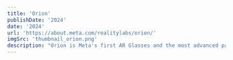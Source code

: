 ```yaml
---
title: 'Orion'
publishDate: '2024'
date: '2024'
url: 'https://about.meta.com/realitylabs/orion/'
imgSrc: 'thumbnail_orion.png'
description: "Orion is Meta's first AR Glasses and the most advanced pair of AR glasses ever made. They are true tetherless glasses with large holographic displays that blend the digital physical worlds to bring a new dimension to computing possibilities, unconstrained by the limits of a smartphone screen. I have been fortunate enough to be part of the team, having worked on both the custom CV/ML silicon firmware and more recently the Eye Tracking team. Orion is by far one of the toughest and most fun projects I've gotten to work on and show the world."
---
```


